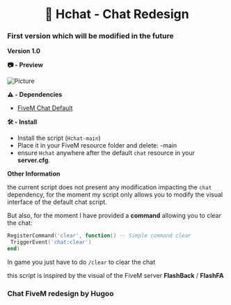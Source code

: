 <h1 align="center">🔖 Hchat - Chat Redesign</h1>

### First version which will be modified in the future

**Version 1.0**

**📷 - Preview**

![Picture](https://github.com/Hugoo07/Hchat/assets/118628334/125b1c4d-755b-431f-8801-1e25d228807a)


**⚠️ - Dependencies**
- [FiveM Chat Default](https://github.com/citizenfx/cfx-server-data/tree/master/resources/%5Bgameplay%5D/chat)

**🛠 - Install**
- Install the script (``Hchat-main``)
- Place it in your FiveM resource folder and delete: -main
- ensure ``Hchat`` anywhere after the default ``chat`` resource in your **server.cfg**.

**Other Information**

the current script does not present any modification impacting the ``chat`` dependency, for the moment my script only allows you to modify the visual interface of the default chat script.

But also, for the moment I have provided a **command** allowing you to clear the chat:
```lua
RegisterCommand('clear', function() -- Simple command clear
 TriggerEvent('chat:clear')
end)
```
In game you just have to do ``/clear`` to clear the chat


this script is inspired by the visual of the FiveM server **FlashBack** / **FlashFA**

### Chat FiveM redesign by Hugoo
